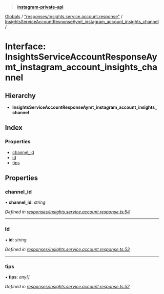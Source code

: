 > **[instagram-private-api](../README.md)**

[Globals](../README.md) / ["responses/insights.service.account.response"](../modules/_responses_insights_service_account_response_.md) / [InsightsServiceAccountResponseAymt_instagram_account_insights_channel](_responses_insights_service_account_response_.insightsserviceaccountresponseaymt_instagram_account_insights_channel.md) /

# Interface: InsightsServiceAccountResponseAymt_instagram_account_insights_channel

## Hierarchy

* **InsightsServiceAccountResponseAymt_instagram_account_insights_channel**

## Index

### Properties

* [channel_id](_responses_insights_service_account_response_.insightsserviceaccountresponseaymt_instagram_account_insights_channel.md#channel_id)
* [id](_responses_insights_service_account_response_.insightsserviceaccountresponseaymt_instagram_account_insights_channel.md#id)
* [tips](_responses_insights_service_account_response_.insightsserviceaccountresponseaymt_instagram_account_insights_channel.md#tips)

## Properties

###  channel_id

• **channel_id**: *string*

*Defined in [responses/insights.service.account.response.ts:54](https://github.com/dilame/instagram-private-api/blob/e9c516c/src/responses/insights.service.account.response.ts#L54)*

___

###  id

• **id**: *string*

*Defined in [responses/insights.service.account.response.ts:53](https://github.com/dilame/instagram-private-api/blob/e9c516c/src/responses/insights.service.account.response.ts#L53)*

___

###  tips

• **tips**: *any[]*

*Defined in [responses/insights.service.account.response.ts:52](https://github.com/dilame/instagram-private-api/blob/e9c516c/src/responses/insights.service.account.response.ts#L52)*